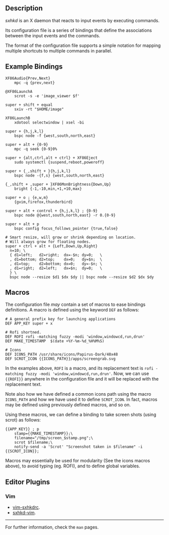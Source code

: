 ## Description

*sxhkd* is an X daemon that reacts to input events by executing commands.

Its configuration file is a series of bindings that define the associations between the input events and the commands.

The format of the configuration file supports a simple notation for mapping multiple shortcuts to multiple commands in parallel.

## Example Bindings

	XF86Audio{Prev,Next}
		mpc -q {prev,next}

	@XF86LaunchA
		scrot -s -e 'image_viewer $f'

	super + shift + equal
		sxiv -rt "$HOME/image"

	XF86LaunchB
		xdotool selectwindow | xsel -bi

	super + {h,j,k,l}
		bspc node -f {west,south,north,east}

	super + alt + {0-9}
		mpc -q seek {0-9}0%

	super + {alt,ctrl,alt + ctrl} + XF86Eject
		sudo systemctl {suspend,reboot,poweroff}

	super + {_,shift + }{h,j,k,l}
		bspc node -{f,s} {west,south,north,east}

	{_,shift + ,super + }XF86MonBrightness{Down,Up}
		bright {-1,-10,min,+1,+10,max}

	super + o ; {e,w,m}
		{gvim,firefox,thunderbird}

	super + alt + control + {h,j,k,l} ; {0-9}
		bspc node @{west,south,north,east} -r 0.{0-9}

	super + alt + p
		bspc config focus_follows_pointer {true,false}

	# Smart resize, will grow or shrink depending on location.
	# Will always grow for floating nodes.
	super + ctrl + alt + {Left,Down,Up,Right}
	  n=10; \
	  { d1=left;   d2=right;  dx=-$n; dy=0;   \
	  , d1=bottom; d2=top;    dx=0;   dy=$n;  \
	  , d1=top;    d2=bottom; dx=0;   dy=-$n; \
	  , d1=right;  d2=left;   dx=$n;  dy=0;   \
	  } \
	  bspc node --resize $d1 $dx $dy || bspc node --resize $d2 $dx $dy
## Macros

The configuration file _may_ contain a set of macros to ease bindings
definitions. A macro is defined using the keyword `DEF` as follows:

    # A general prefix key for launching applications
    DEF APP_KEY super + x

    # Rofi shortned.
    DEF ROFI rofi -matching fuzzy -modi 'window,windowcd,run,drun'
    DEF MAKE_TIMESTAMP  $(date +%Y-%m-%d_%H%M%S)

    # Icons
    DEF ICONS_PATH /usr/share/icons/Papirus-Dark/48x48
    DEF SCROT_ICON {{ICONS_PATH}}/apps/screengrab.svg

In the examples above, `ROFI` is a macro, and its replacement text is `rofi
-matching fuzzy -modi 'window,windowcd,run,drun'`. Now, we can use `{{ROFI}}`
anywhere in the configuration file and it will be replaced with the replacement
text. 

Note also how we have defined a common icons path using the macro `ICONS_PATH`
and how we have used it to define `SCROT_ICON`. In fact, macros may be defined
using previously defined macros, and so on.

Using these macros, we can define a binding to take screen shots (using scrot)
as follows:

    {{APP_KEY}} ; p
        stamp={{MAKE_TIMESTAMP}};\
        filename="/tmp/screen_$stamp.png";\
        scrot $filename;\
        notify-send -a 'Scrot' "Screenshot taken in $filename" -i {{SCROT_ICON}};

Macros may essentially be used for modularity (See the icons macros above), to
avoid typing (eg. ROFI), and to define global variables.

## Editor Plugins

### Vim

- [vim-sxhkdrc](https://github.com/baskerville/vim-sxhkdrc).
- [sxhkd-vim](https://github.com/kovetskiy/sxhkd-vim).

----

For further information, check the `man` pages.
